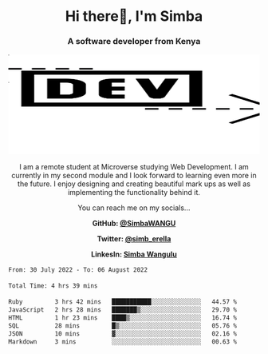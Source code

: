 
<h1 align="center"> Hi there👋, I'm Simba</h1>
<h3 align="center">A software developer from Kenya</h3>

<img src="/arrow-svgrepo-com.svg" margin="auto" width="100%" height="200px">


<p align="center">I am a remote student at Microverse studying Web Development. I am currently in my second module and I look forward to learning even more in the future. I enjoy designing and creating beautiful mark ups as well as implementing the functionality behind it.</p>

<p align="center">You can reach me on my socials... </p>

<div align="center">

__<p>  GitHub: [@SimbaWANGU](https://github.com/SimbaWANGU)__  </p>
__<p> Twitter: [@simb_erella](https://twitter.com/simb_erella)__ </p>
__<p> LinkesIn: [Simba Wangulu](https://www.linkedin.com/in/simba-wangulu/)__ </p>

</div>

<!--START_SECTION:waka-->

```text
From: 30 July 2022 - To: 06 August 2022

Total Time: 4 hrs 39 mins

Ruby         3 hrs 42 mins   ███████████░░░░░░░░░░░░░░   44.57 %
JavaScript   2 hrs 28 mins   ███████▒░░░░░░░░░░░░░░░░░   29.70 %
HTML         1 hr 23 mins    ████▒░░░░░░░░░░░░░░░░░░░░   16.74 %
SQL          28 mins         █▒░░░░░░░░░░░░░░░░░░░░░░░   05.76 %
JSON         10 mins         ▓░░░░░░░░░░░░░░░░░░░░░░░░   02.16 %
Markdown     3 mins          ░░░░░░░░░░░░░░░░░░░░░░░░░   00.63 %
```

<!--END_SECTION:waka-->
